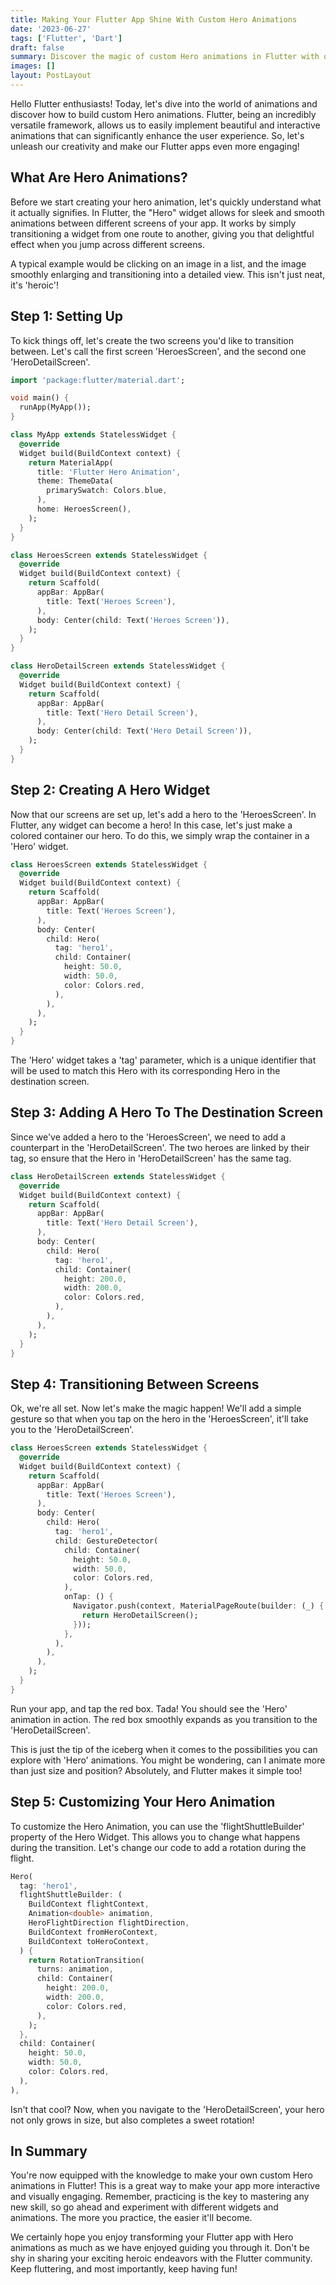 ```yaml
---
title: Making Your Flutter App Shine With Custom Hero Animations
date: '2023-06-27'
tags: ['Flutter', 'Dart']
draft: false
summary: Discover the magic of custom Hero animations in Flutter with our fun and easy-to-follow guide. Learn to enhance user experience and elevate your Flutter app's interactivity with this detailed tutorial on implementing and customizing Hero animations. 
images: []
layout: PostLayout
---
```


Hello Flutter enthusiasts! Today, let's dive into the world of animations and discover how to build custom Hero animations. Flutter, being an incredibly versatile framework, allows us to easily implement beautiful and interactive animations that can significantly enhance the user experience. So, let's unleash our creativity and make our Flutter apps even more engaging!

## What Are Hero Animations?

Before we start creating your hero animation, let's quickly understand what it actually signifies. In Flutter, the "Hero" widget allows for sleek and smooth animations between different screens of your app. It works by simply transitioning a widget from one route to another, giving you that delightful effect when you jump across different screens.

A typical example would be clicking on an image in a list, and the image smoothly enlarging and transitioning into a detailed view. This isn't just neat, it's 'heroic'!

## Step 1: Setting Up

To kick things off, let's create the two screens you'd like to transition between. Let's call the first screen 'HeroesScreen', and the second one 'HeroDetailScreen'. 

```dart
import 'package:flutter/material.dart';

void main() {
  runApp(MyApp());
}

class MyApp extends StatelessWidget {
  @override
  Widget build(BuildContext context) {
    return MaterialApp(
      title: 'Flutter Hero Animation',
      theme: ThemeData(
        primarySwatch: Colors.blue,
      ),
      home: HeroesScreen(),
    );
  }
}

class HeroesScreen extends StatelessWidget {
  @override
  Widget build(BuildContext context) {
    return Scaffold(
      appBar: AppBar(
        title: Text('Heroes Screen'),
      ),
      body: Center(child: Text('Heroes Screen')),
    );
  }
}

class HeroDetailScreen extends StatelessWidget {
  @override
  Widget build(BuildContext context) {
    return Scaffold(
      appBar: AppBar(
        title: Text('Hero Detail Screen'),
      ),
      body: Center(child: Text('Hero Detail Screen')),
    );
  }
}
```

## Step 2: Creating A Hero Widget

Now that our screens are set up, let's add a hero to the 'HeroesScreen'. In Flutter, any widget can become a hero! In this case, let's just make a colored container our hero. To do this, we simply wrap the container in a 'Hero' widget.

```dart
class HeroesScreen extends StatelessWidget {
  @override
  Widget build(BuildContext context) {
    return Scaffold(
      appBar: AppBar(
        title: Text('Heroes Screen'),
      ),
      body: Center(
        child: Hero(
          tag: 'hero1',
          child: Container(
            height: 50.0,
            width: 50.0,
            color: Colors.red,
          ),
        ),
      ),
    );
  }
}
```
The 'Hero' widget takes a 'tag' parameter, which is a unique identifier that will be used to match this Hero with its corresponding Hero in the destination screen.

## Step 3: Adding A Hero To The Destination Screen

Since we've added a hero to the 'HeroesScreen', we need to add a counterpart in the 'HeroDetailScreen'. The two heroes are linked by their tag, so ensure that the Hero in 'HeroDetailScreen' has the same tag.

```dart
class HeroDetailScreen extends StatelessWidget {
  @override
  Widget build(BuildContext context) {
    return Scaffold(
      appBar: AppBar(
        title: Text('Hero Detail Screen'),
      ),
      body: Center(
        child: Hero(
          tag: 'hero1',
          child: Container(
            height: 200.0,
            width: 200.0,
            color: Colors.red,
          ),
        ),
      ),
    );
  }
}
```

## Step 4: Transitioning Between Screens

Ok, we're all set. Now let's make the magic happen! We'll add a simple gesture so that when you tap on the hero in the 'HeroesScreen', it'll take you to the 'HeroDetailScreen'.

```dart
class HeroesScreen extends StatelessWidget {
  @override
  Widget build(BuildContext context) {
    return Scaffold(
      appBar: AppBar(
        title: Text('Heroes Screen'),
      ),
      body: Center(
        child: Hero(
          tag: 'hero1',
          child: GestureDetector(
            child: Container(
              height: 50.0,
              width: 50.0,
              color: Colors.red,
            ),
            onTap: () {
              Navigator.push(context, MaterialPageRoute(builder: (_) {
                return HeroDetailScreen();
              }));
            },
          ),
        ),
      ),
    );
  }
}
```

Run your app, and tap the red box. Tada! You should see the 'Hero' animation in action. The red box smoothly expands as you transition to the 'HeroDetailScreen'.

This is just the tip of the iceberg when it comes to the possibilities you can explore with 'Hero' animations. You might be wondering, can I animate more than just size and position? Absolutely, and Flutter makes it simple too!


## Step 5: Customizing Your Hero Animation

To customize the Hero Animation, you can use the 'flightShuttleBuilder' property of the Hero Widget. This allows you to change what happens during the transition. Let's change our code to add a rotation during the flight.

```dart
Hero(
  tag: 'hero1',
  flightShuttleBuilder: (
    BuildContext flightContext,
    Animation<double> animation,
    HeroFlightDirection flightDirection,
    BuildContext fromHeroContext,
    BuildContext toHeroContext,
  ) {
    return RotationTransition(
      turns: animation,
      child: Container(
        height: 200.0,
        width: 200.0,
        color: Colors.red,
      ),
    );
  },
  child: Container(
    height: 50.0,
    width: 50.0,
    color: Colors.red,
  ),
),
```

Isn't that cool? Now, when you navigate to the 'HeroDetailScreen', your hero not only grows in size, but also completes a sweet rotation!

## In Summary

You're now equipped with the knowledge to make your own custom Hero animations in Flutter! This is a great way to make your app more interactive and visually engaging. Remember, practicing is the key to mastering any new skill, so go ahead and experiment with different widgets and animations. The more you practice, the easier it'll become.

We certainly hope you enjoy transforming your Flutter app with Hero animations as much as we have enjoyed guiding you through it. Don't be shy in sharing your exciting heroic endeavors with the Flutter community. Keep fluttering, and most importantly, keep having fun!
